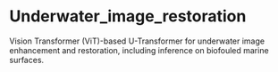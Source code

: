 # Underwater_image_restoration
Vision Transformer (ViT)-based U-Transformer for underwater image enhancement and restoration, including inference on biofouled marine surfaces.
